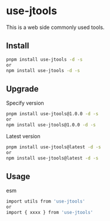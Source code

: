 # use-jtools

This is a web side commonly used tools.

## Install

```sh
pnpm install use-jtools -d -s
or
npm install use-jtools -d -s
```

## Upgrade

Specify version

```sh
pnpm install use-jtools@1.0.0 -d -s
or
npm install use-jtools@1.0.0 -d -s
```

Latest version

```sh
pnpm install use-jtools@latest -d -s
or
npm install use-jtools@latest -d -s
```

## Usage

esm

```sh
import utils from 'use-jtools'
or
import { xxxx } from 'use-jtools'
```

<!-- commonjs

```sh
const utils = require('use-jtools')
``` -->
